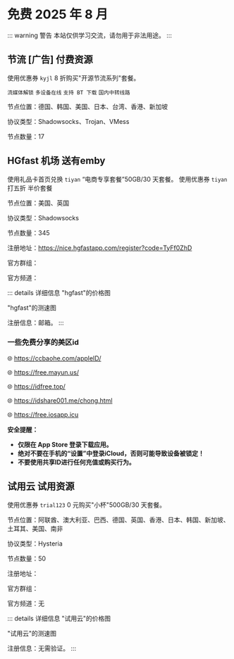 # 免费 2025 年 8 月

::: warning 警告
本站仅供学习交流，请勿用于非法用途。
:::



## 节流  [广告] 付费资源

使用优惠券 `kyjl` 8 折购买"开源节流系列"套餐。

`流媒体解锁` `多设备在线` `支持 BT 下载` `国内中转线路`

节点位置：德国、韩国、美国、日本、台湾、香港、新加坡

协议类型：Shadowsocks、Trojan、VMess

节点数量：17


## HGfast 机场 送有emby

使用礼品卡首页兑换 `tiyan` “电商专享套餐”50GB️/30 天套餐。
使用优惠券 `tiyan` 打五折 半价套餐

节点位置：美国、英国

协议类型：Shadowsocks

节点数量：345

注册地址：https://nice.hgfastapp.com/register?code=TyFf0ZhD

官方群组：

官方频道：

::: details 详细信息
"hgfast"的价格图

"hgfast"的测速图

注册信息：邮箱。
:::


### 一些免费分享的美区id

🌐 https://ccbaohe.com/appleID/

🌐 https://free.mayun.us/

🌐 https://idfree.top/

🌐 https://idshare001.me/chong.html


🌐 https://free.iosapp.icu

**安全提醒：**
- **仅限在 App Store 登录下载应用。**
- **绝对不要在手机的“设置”中登录iCloud，否则可能导致设备被锁定！**
- **不要使用共享ID进行任何充值或购买行为。**

## 试用云 试用资源

使用优惠券 `trial123` 0 元购买"小杯"500GB️/30 天套餐。

节点位置：阿联酋、澳大利亚、巴西、德国、英国、香港、日本、韩国、新加坡、土耳其、美国、南非

协议类型：Hysteria

节点数量：50

注册地址：

官方群组：

官方频道：无

::: details 详细信息
"试用云"的价格图

"试用云"的测速图

注册信息：无需验证。
:::




